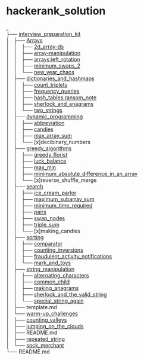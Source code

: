 # hackerank_solution

[.](https://github.com/playdougher/hackerank_solution)  
├── [interview_preparation_kit](https://github.com/playdougher/hackerank_solution/tree/master/interview_preparation_kit)  
│   ├── [Arrays](https://github.com/playdougher/hackerank_solution/tree/master/interview_preparation_kit/Arrays)  
│   │   ├── [2d_array-ds](https://github.com/playdougher/hackerank_solution/tree/master/interview_preparation_kit/Arrays/2d_array-ds)  
│   │   ├── [array-manipulation](https://github.com/playdougher/hackerank_solution/tree/master/interview_preparation_kit/Arrays/array-manipulation)  
│   │   ├── [arrays:left_rotation](https://github.com/playdougher/hackerank_solution/tree/master/interview_preparation_kit/Arrays/arrays:left_rotation)  
│   │   ├── [minimum_swaps_2](https://github.com/playdougher/hackerank_solution/tree/master/interview_preparation_kit/Arrays/minimum_swaps_2)  
│   │   └── [new_year_chaos](https://github.com/playdougher/hackerank_solution/tree/master/interview_preparation_kit/Arrays/new_year_chaos)  
│   ├── [dictionaries_and_hashmaps](https://github.com/playdougher/hackerank_solution/tree/master/interview_preparation_kit/dictionaries_and_hashmaps)  
│   │   ├── [count_triplets](https://github.com/playdougher/hackerank_solution/tree/master/interview_preparation_kit/dictionaries_and_hashmaps/count_triplets)  
│   │   ├── [frequency_queries](https://github.com/playdougher/hackerank_solution/tree/master/interview_preparation_kit/dictionaries_and_hashmaps/frequency_queries)  
│   │   ├── [hash_tables:ransom_note](https://github.com/playdougher/hackerank_solution/tree/master/interview_preparation_kit/dictionaries_and_hashmaps/hash_tables:ransom_note)    
│   │   ├── [sherlock_and_anagrams](https://github.com/playdougher/hackerank_solution/tree/master/interview_preparation_kit/dictionaries_and_hashmaps/sherlock_and_anagrams)  
│   │   └── [two_strings](https://github.com/playdougher/hackerank_solution/tree/master/interview_preparation_kit/dictionaries_and_hashmaps/two_strings)  
│   ├── [dynamic_programming](https://github.com/playdougher/hackerank_solution/tree/master/interview_preparation_kit/dynamic_programming)  
│   │   ├── [abbreviation](https://github.com/playdougher/hackerank_solution/tree/master/interview_preparation_kit/dynamic_programming/abbreviation)  
│   │   ├── [candies](https://github.com/playdougher/hackerank_solution/tree/master/interview_preparation_kit/dynamic_programming/candies)  
│   │   ├── [max_array_sum](https://github.com/playdougher/hackerank_solution/tree/master/interview_preparation_kit/dynamic_programming/max_array_sum)  
│   │   └── [x]decibinary_numbers  
│   ├── [greedy_algorithms](https://github.com/playdougher/hackerank_solution/tree/master/interview_preparation_kit/greedy_algorithms)  
│   │   ├── [greedy_florist](https://github.com/playdougher/hackerank_solution/tree/master/interview_preparation_kit/greedy_algorithms/greedy_florist)  
│   │   ├── [luck_balance](https://github.com/playdougher/hackerank_solution/tree/master/interview_preparation_kit/greedy_algorithms/luck_balance)  
│   │   ├── [max_min](https://github.com/playdougher/hackerank_solution/tree/master/interview_preparation_kit/greedy_algorithms/max_min)  
│   │   ├── [minimum_absolute_difference_in_an_array](https://github.com/playdougher/hackerank_solution/tree/master/interview_preparation_kit/greedy_algorithms/minimum_absolute_difference_in_an_array)  
│   │   └── [x]reverse_shuffle_merge  
│   ├── [search](https://github.com/playdougher/hackerank_solution/tree/master/interview_preparation_kit/search)  
│   │   ├── [ice_cream_parlor](https://github.com/playdougher/hackerank_solution/tree/master/interview_preparation_kit/search/ice_cream_parlor)  
│   │   ├── [maximum_subarray_sum](https://github.com/playdougher/hackerank_solution/tree/master/interview_preparation_kit/search/maximum_subarray_sum)  
│   │   ├── [minimum_time_required](https://github.com/playdougher/hackerank_solution/tree/master/interview_preparation_kit/search/minimum_time_required)  
│   │   ├── [pairs](https://github.com/playdougher/hackerank_solution/tree/master/interview_preparation_kit/search/pairs)  
│   │   ├── [swap_nodes](https://github.com/playdougher/hackerank_solution/tree/master/interview_preparation_kit/search/swap_nodes)  
│   │   ├── [triple_sum](https://github.com/playdougher/hackerank_solution/tree/master/interview_preparation_kit/search/triple_sum)  
│   │   └── [x]making_candies  
│   ├── [sorting](https://github.com/playdougher/hackerank_solution/tree/master/interview_preparation_kit/sorting)  
│   │   ├── [comparator](https://github.com/playdougher/hackerank_solution/tree/master/interview_preparation_kit/sorting/comparator)  
│   │   ├── [counting_inversions](https://github.com/playdougher/hackerank_solution/tree/master/interview_preparation_kit/sorting/counting_inversions)  
│   │   ├── [fraudulent_activity_notifications](https://github.com/playdougher/hackerank_solution/tree/master/interview_preparation_kit/sorting/fraudulent_activity_notifications)  
│   │   └── [mark_and_toys](https://github.com/playdougher/hackerank_solution/tree/master/interview_preparation_kit/sorting/mark_and_toys)  
│   ├── [string_manipulation](https://github.com/playdougher/hackerank_solution/tree/master/interview_preparation_kit/string_manipulation)  
│   │   ├── [alternating_characters](https://github.com/playdougher/hackerank_solution/tree/master/interview_preparation_kit/string_manipulation/alternating_characters)  
│   │   ├── [common_child](https://github.com/playdougher/hackerank_solution/tree/master/interview_preparation_kit/string_manipulation/common_child)  
│   │   ├── [making_anagrams](https://github.com/playdougher/hackerank_solution/tree/master/interview_preparation_kit/string_manipulation/making_anagrams)  
│   │   ├── [sherlock_and_the_valid_string](https://github.com/playdougher/hackerank_solution/tree/master/interview_preparation_kit/string_manipulation/sherlock_and_the_valid_string)  
│   │   └── [special_string_again](https://github.com/playdougher/hackerank_solution/tree/master/interview_preparation_kit/string_manipulation/special_string_again)  
│   ├── template.md  
│   └── [warm-up_challenges](https://github.com/playdougher/hackerank_solution/tree/master/interview_preparation_kit/warm-up_challenges)  
│       ├── [counting_valleys](https://github.com/playdougher/hackerank_solution/tree/master/interview_preparation_kit/warm-up_challenges/counting_valleys)  
│       ├── [jumping_on_the_clouds](https://github.com/playdougher/hackerank_solution/tree/master/interview_preparation_kit/warm-up_challenges/jumping_on_the_clouds)  
│       ├── README.md  
│       ├── [repeated_string](https://github.com/playdougher/hackerank_solution/tree/master/interview_preparation_kit/warm-up_challenges/repeated_string)  
│       └── [sock_merchant](https://github.com/playdougher/hackerank_solution/tree/master/interview_preparation_kit/warm-up_challenges/sock_merchant)  
└── README.md  
